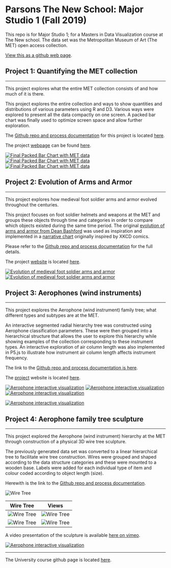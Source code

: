 # Parsons The New School: Major Studio 1 (Fall 2019)


This repo is for Major Studio 1; for a Masters in Data Visualization course at The New school.
The data set was the Metropolitan Museum of Art (The MET) open access collection.

[View this as a github web page](https://acdreyer.github.io/PGDV5200_MajorStudio1/).


## Project 1: Quantifying the MET collection
--------------------------------------------

This project explores what the entire MET collection consists of and how much of it is there.

This project explores the entire collection and ways to show quantities and
distributions of various parameters using R and D3. Various ways were explored
to present all the data compactly on one screen. A packed bar chart was finally
used to optimize screen space and allow further exploration.

The [Github repo and process documentation](https://github.com/acdreyer/PGDV5200_MajorStudio1/tree/master/Project_Quantitative) for this project
is located [here](https://github.com/acdreyer/PGDV5200_MajorStudio1/tree/master/Project_Quantitative).

The project [webpage](http://htmlpreview.github.io/?https://github.com/acdreyer/PGDV5200_MajorStudio1/blob/master/Project_Quantitative/index.html)
can be found [here](http://htmlpreview.github.io/?https://github.com/acdreyer/PGDV5200_MajorStudio1/blob/master/Project_Quantitative/index.html).

[![Final Packed Bar Chart with MET data](./Project_Quantitative/Images/screencapture_1.PNG)](http://htmlpreview.github.io/?https://github.com/acdreyer/PGDV5200_MajorStudio1/blob/master/Project_Quantitative/index.html)
[![Final Packed Bar Chart with MET data](./Project_Quantitative/Images/screencapture_3.PNG)](https://htmlpreview.github.io/?https://raw.githubusercontent.com/acdreyer/PGDV5200_MajorStudio1/master/Project_Quantitative/cultures.html)
[![Final Packed Bar Chart with MET data](./Project_Quantitative/Images/screencapture_6.PNG)](https://htmlpreview.github.io/?https://raw.githubusercontent.com/acdreyer/PGDV5200_MajorStudio1/master/Project_Quantitative/tags.html)



## Project 2: Evolution of Arms and Armor
--------------------------------------------

This project explores how medieval foot soldier arms and armor evolved throughout the centuries.

This project focuses on foot soldier helmets and weapons at the MET and groups
these objects through time and categories in order to compare which objects
existed during the same time period. The original [evolution of arms and armor
from Dean Bashford](https://htmlpreview.github.io/?https://raw.githubusercontent.com/acdreyer/PGDV5200_MajorStudio1/master/Project_Qualitative/DeanBashFord.html)
 was used as inspiration and implemented in a [narrative chart](https://source.opennews.org/articles/automating-xkcd-style-narrative-charts/) originally inspired by XKCD comics.
 
 Please refer to the [Github repo and process documentation](https://github.com/acdreyer/PGDV5200_MajorStudio1/tree/master/Project_Qualitative)
 for the full details.


The project [website](https://htmlpreview.github.io/?https://github.com/acdreyer/PGDV5200_MajorStudio1/blob/master/Project_Qualitative/index.html) is located
[here](https://htmlpreview.github.io/?https://github.com/acdreyer/PGDV5200_MajorStudio1/blob/master/Project_Qualitative/index.html).


[![Evolution of medieval foot soldier arms and armor](./Project_Qualitative/images/FinalQualViz.PNG)](https://htmlpreview.github.io/?https://github.com/acdreyer/PGDV5200_MajorStudio1/blob/master/Project_Qualitative/index.html)
[![Evolution of medieval foot soldier arms and armor](./Project_Qualitative/images/BasfordDean_page.PNG)](https://htmlpreview.github.io/?https://raw.githubusercontent.com/acdreyer/PGDV5200_MajorStudio1/master/Project_Qualitative/DeanBashFord.html)



## Project 3: Aerophones (wind instruments)
--------------------------------------------

This project explores the Aerophone (wind instrument) family tree; what different types and subtypes
are at the MET.

An interactive segmented radial hierarchy tree was constructed using Aerophone classification
parameters. These were then grouped into a hierarchical structure that allows the user to 
explore this hierarchy while showing examples of the collection corresponding to these instrument types.
An interactive exploration of air column length was also implemented in P5.js to illustrate how 
instrument air column length affects instrument frequency.

The link to the [Github repo and process documentation is here](https://github.com/acdreyer/PGDV5200_MajorStudio1/tree/master/Project_Interactive).

The [project](http://www.antimurphy.com/dataviz/) website is located [here](http://www.antimurphy.com/dataviz/).

[![Aerophone interactive visualization](./Project_Interactive/images/interactive_3.PNG)](http://www.antimurphy.com/dataviz/)
[![Aerophone interactive visualization](./Project_Interactive/images/interactive_3a.PNG)](http://www.antimurphy.com/dataviz/)
[![Aerophone interactive visualization](./Project_Interactive/images/interactive_5b.PNG)](http://www.antimurphy.com/dataviz/)



[![Aerophone interactive visualization](./Project_Interactive/images/interactive_video.PNG)](https://vimeo.com/user106211961/review/379189647/8def53f6a0)


## Project 4: Aerophone family tree sculpture
--------------------------------------------

This project explored the Aerophone (wind instrument) hierarchy at the MET through construction of
a physical 3D wire tree sculpture.

The previously generated data set was converted to a linear hierarchical tree to facilitate wire tree
construction. Wires were grouped and shaped according to the data structure categories and these
were mounted to a wooden base. Labels were added for each individual type of item and colour coded
according to object length (size).

Herewith is the link to the [Github repo and process documentation](https://github.com/acdreyer/PGDV5200_MajorStudio1/tree/master/Project_NewContexts).

![Wire Tree](./Project_NewContexts/images/tree_small.gif)

Wire Tree            |  Views
:-------------------------:|:-------------------------:
![Wire Tree](./Project_NewContexts/images/tree_5.jpg)|![Wire Tree](./Project_NewContexts/images/tree_6.jpg)
![Wire Tree](./Project_NewContexts/images/tree_4.jpg)|![Wire Tree](./Project_NewContexts/images/tree_2.jpg)


A video presentation of the sculpture is available [here on vimeo](https://vimeo.com/user106211961/review/379184645/de07fba451).

[![Aerophone interactive visualization](./Project_NewContexts/images/videoDummy.PNG)](https://vimeo.com/user106211961/review/379184645/de07fba451)


------------------------------
The University course github page is located [here](https://github.com/anbnyc/major-studio-1-fa19).